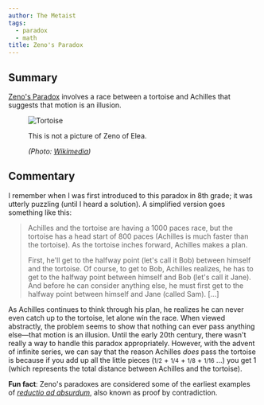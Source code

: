 ```yaml
---
author: The Metaist
tags:
  - paradox
  - math
title: Zeno's Paradox
---
```


## Summary

<div class="entry-summary" markdown="1">

[Zeno's Paradox](http://en.wikipedia.org/wiki/Zeno's_paradoxes) involves a race
between a tortoise and Achilles that suggests that motion is an illusion.

</div>

<figure markdown="1">

![Tortoise]({{thumbnail}})

<figcaption>
  This is not a picture of Zeno of Elea.
  <address markdown="1">

(Photo: [Wikimedia](http://commons.wikimedia.org/wiki/File:Aldabra.giant.tortoise.arp.jpg))</address>

</figcaption>
</figure><!--more-->

## Commentary

I remember when I was first introduced to this paradox in 8th grade; it was
utterly puzzling (until I heard a solution). A simplified version goes something
like this:

> Achilles and the tortoise are having a 1000 paces race, but the tortoise has a
> head start of 800 paces (Achilles is much faster than the tortoise). As the
> tortoise inches forward, Achilles makes a plan.
>
> First, he'll get to the halfway point (let's call it Bob) between himself and
> the tortoise. Of course, to get to Bob, Achilles realizes, he has to get to the
> halfway point between himself and Bob (let's call it Jane). And before he can
> consider anything else, he must first get to the halfway point between himself
> and Jane (called Sam). [...]

As Achilles continues to think through his plan, he realizes he can never even
catch up to the tortoise, let alone win the race. When viewed abstractly, the
problem seems to show that nothing can ever pass anything else&mdash;that motion
is an illusion. Until the early 20th century, there wasn't really a way to
handle this paradox appropriately. However, with the advent of infinite series,
we can say that the reason Achilles _does_ pass the tortoise is because if you
add up all the little pieces (<small>1/2</small> + <small>1/4</small> +
<small>1/8</small> + <small>1/16</small> ...) you get 1 (which represents the
total distance between Achilles and the tortoise).

**Fun fact**: Zeno's paradoxes are considered some of the earliest examples of
_[reductio ad absurdum](http://en.wikipedia.org/wiki/Reductio_ad_absurdum)_,
also known as proof by contradiction.
